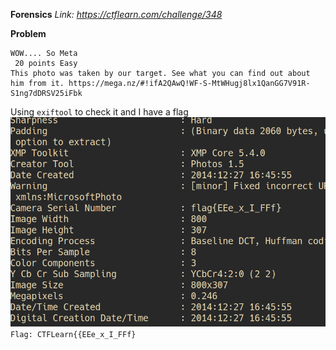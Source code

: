 **Forensics**
*Link: https://ctflearn.com/challenge/348*

**Problem**
~~~
WOW.... So Meta 
 20 points Easy
This photo was taken by our target. See what you can find out about him from it. https://mega.nz/#!ifA2QAwQ!WF-S-MtWHugj8lx1QanGG7V91R-S1ng7dDRSV25iFbk
~~~
Using `exiftool` to check it and I have a flag\
![image](./flag.png)
`Flag: CTFLearn{{EEe_x_I_FFf}`
